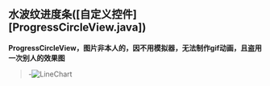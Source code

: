 ## 水波纹进度条([自定义控件][ProgressCircleView.java]) 

 **ProgressCircleView，图片非本人的，因不用模拟器，无法制作gif动画，且盗用一次别人的效果图**
>-![LineChart](https://github.com/xiehui999/CustomBall/blob/master/images/123.gif)



